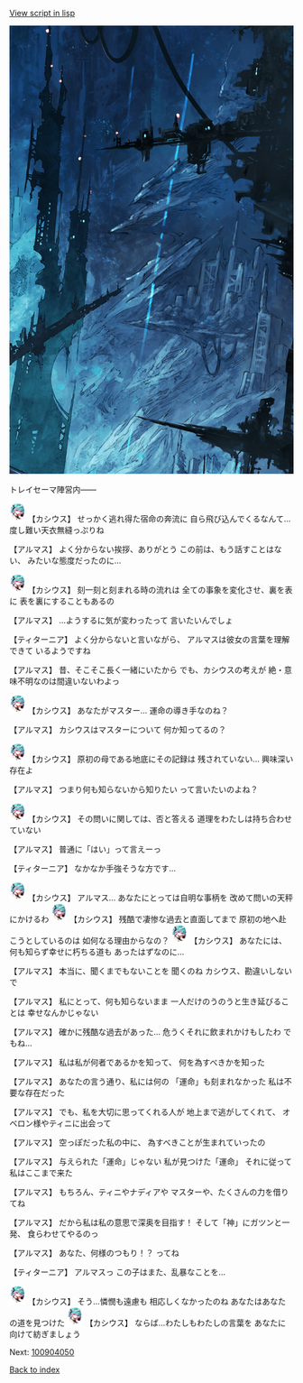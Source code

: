 [View script in lisp](../scripts/100904040.txt)

![underground_world_1.png](../images/backgrounds/underground_world_1.png)

トレイセーマ陣営内――

<img src="../images/units/3303111.png" alt="3303111.png" height="34"/>
【カシウス】
せっかく逃れ得た宿命の奔流に
自ら飛び込んでくるなんて…
度し難い天衣無縫っぷりね

【アルマス】
よく分からない挨拶、ありがとう
この前は、もう話すことはない、
みたいな態度だったのに…

<img src="../images/units/3303111.png" alt="3303111.png" height="34"/>
【カシウス】
刻一刻と刻まれる時の流れは
全ての事象を変化させ、裏を表に
表を裏にすることもあるの

【アルマス】
…ようするに気が変わったって
言いたいんでしょ

【ティターニア】
よく分からないと言いながら、
アルマスは彼女の言葉を理解できて
いるようですね

【アルマス】
昔、そこそこ長く一緒にいたから
でも、カシウスの考えが
絶・意味不明なのは間違いないわよっ

<img src="../images/units/3303111.png" alt="3303111.png" height="34"/>
【カシウス】
あなたがマスター…
運命の導き手なのね？

【アルマス】
カシウスはマスターについて
何か知ってるの？

<img src="../images/units/3303111.png" alt="3303111.png" height="34"/>
【カシウス】
原初の母である地底にその記録は
残されていない…
興味深い存在よ

【アルマス】
つまり何も知らないから知りたい
って言いたいのよね？

<img src="../images/units/3303111.png" alt="3303111.png" height="34"/>
【カシウス】
その問いに関しては、否と答える
道理をわたしは持ち合わせていない

【アルマス】
普通に「はい」って言えーっ

【ティターニア】
なかなか手強そうな方です…

<img src="../images/units/3303111.png" alt="3303111.png" height="34"/>
【カシウス】
アルマス…
あなたにとっては自明な事柄を
改めて問いの天秤にかけるわ

<img src="../images/units/3303111.png" alt="3303111.png" height="34"/>
【カシウス】
残酷で凄惨な過去と直面してまで
原初の地へ赴こうとしているのは
如何なる理由からなの？

<img src="../images/units/3303111.png" alt="3303111.png" height="34"/>
【カシウス】
あなたには、
何も知らず幸せに朽ちる道も
あったはずなのに…

【アルマス】
本当に、聞くまでもないことを
聞くのね
カシウス、勘違いしないで

【アルマス】
私にとって、何も知らないまま
一人だけのうのうと生き延びることは
幸せなんかじゃない

【アルマス】
確かに残酷な過去があった…
危うくそれに飲まれかけもしたわ
でもね…

【アルマス】
私は私が何者であるかを知って、
何を為すべきかを知った

【アルマス】
あなたの言う通り、私には何の
「運命」も刻まれなかった
私は不要な存在だった

【アルマス】
でも、私を大切に思ってくれる人が
地上まで逃がしてくれて、
オベロン様やティニに出会って

【アルマス】
空っぽだった私の中に、
為すべきことが生まれていったの

【アルマス】
与えられた「運命」じゃない
私が見つけた「運命」
それに従って私はここまで来た

【アルマス】
もちろん、ティニやナディアや
マスターや、たくさんの力を借りてね

【アルマス】
だから私は私の意思で深奥を目指す！
そして「神」にガツンと一発、
食らわせてやるのっ

【アルマス】
あなた、何様のつもり！？
ってね

【ティターニア】
アルマスっ
この子はまた、乱暴なことを…

<img src="../images/units/3303111.png" alt="3303111.png" height="34"/>
【カシウス】
そう…憐憫も遠慮も
相応しくなかったのね
あなたはあなたの道を見つけた

<img src="../images/units/3303111.png" alt="3303111.png" height="34"/>
【カシウス】
ならば…わたしもわたしの言葉を
あなたに向けて紡ぎましょう

Next: [100904050](100904050.md)

[Back to index](index.md)
